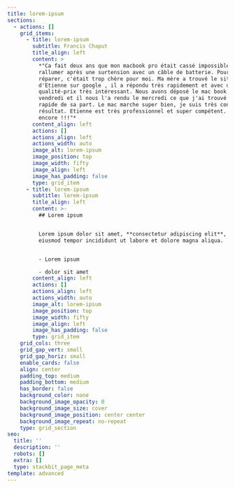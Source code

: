 ```yaml
---
title: lorem-ipsum
sections:
  - actions: []
    grid_items:
      - title: lorem-ipsum
        subtitle: Francis Chaput
        title_align: left
        content: >
          *"Ca fait deux ans que mon macbook pro était cassé impossible de le
          rallumer après une surtension avec un câble de batterie. Pour le faire
          réparer, c'était trop chère pour moi. Ma mère a trouvé le site
          d'Etienne sur google , il a répondu très rapidement et avec un rapport
          qualité-prix très intéressant. Nous avons déposé le mac book le
          vendredi et il nous l'a rendu le mercredi ce que j'ai trouvé très
          rapide de sa part. Le mac marche super bien, je suis très content du
          résultat. Etienne est très professionnel et super compétent. Merci
          encore !!!"*
        content_align: left
        actions: []
        actions_align: left
        actions_width: auto
        image_alt: lorem-ipsum
        image_position: top
        image_width: fifty
        image_align: left
        image_has_padding: false
        type: grid_item
      - title: lorem-ipsum
        subtitle: lorem-ipsum
        title_align: left
        content: >-
          ## Lorem ipsum


          Lorem ipsum dolor sit amet, **consectetur adipiscing elit**, sed do
          eiusmod tempor incididunt ut labore et dolore magna aliqua.


          - Lorem ipsum

          - dolor sit amet
        content_align: left
        actions: []
        actions_align: left
        actions_width: auto
        image_alt: lorem-ipsum
        image_position: top
        image_width: fifty
        image_align: left
        image_has_padding: false
        type: grid_item
    grid_cols: three
    grid_gap_vert: small
    grid_gap_horiz: small
    enable_cards: false
    align: center
    padding_top: medium
    padding_bottom: medium
    has_border: false
    background_color: none
    background_image_opacity: 0
    background_image_size: cover
    background_image_position: center center
    background_image_repeat: no-repeat
    type: grid_section
seo:
  title: ''
  description: ''
  robots: []
  extra: []
  type: stackbit_page_meta
template: advanced
---
```

